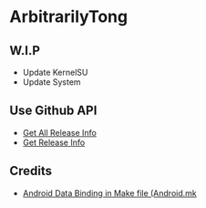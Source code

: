 # ArbitrarilyTong

## W.I.P

- Update KernelSU
- Update System

## Use Github API

- [Get All Release Info](https://api.github.com/repos/easterNday/Thyme-Kernel-Builder/releases)
- [Get Release Info](https://api.github.com/repos/easterNday/Thyme-Kernel-Builder/releases/110402934)

## Credits

- [Android Data Binding in Make file (Android.mk](https://stackoverflow.com/questions/45921861/android-data-binding-in-make-file-android-mk)